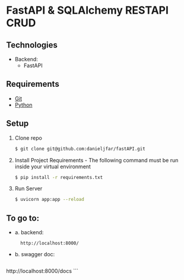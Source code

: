 # FastAPI & SQLAlchemy RESTAPI CRUD

## Technologies
- Backend:
    - FastAPI

## Requirements
- [Git](http://git-scm.com/)
- [Python](http://www.python.org/)

## Setup
1. Clone repo

    ```bash
    $ git clone git@github.com:danieljfar/fastAPI.git
    ```

2. Install Project Requirements -
    The following command must be run inside your virtual environment 
    ```bash
    $ pip install -r requirements.txt
    ```
    
3. Run Server
    ```bash
    $ uvicorn app:app --reload
    ```
    
## To go to:
  - a. backend:
    ```
      http://localhost:8000/
    ```
  - b. swagger doc:
    ```
  http://localhost:8000/docs
    ```
